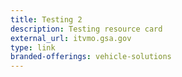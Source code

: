 ```yaml
---
title: Testing 2
description: Testing resource card
external_url: itvmo.gsa.gov
type: link
branded-offerings: vehicle-solutions
---
```

